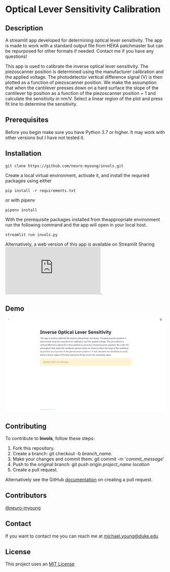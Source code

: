 # Optical Lever Sensitivity Calibration

## Description
A streamlit app developed for determining optical lever sensitivity. The app is made to work with a standard output file from HEKA patchmaster but can be repurposed for other formats if needed. Contact me if you have any questions!

This app is used to calibrate the inverse optical lever sensitivity. The piezoscanner position is determined using the manufacturer calibration and the applied voltage. The photodetector vertical difference signal (V) is then plotted as a function of piezoscanner position. We make the assumption that when the cantilever presses down on a hard surface the slope of the cantilever tip position as a function of the piezoscanner position = 1 and calculate the sensitivity in nm/V. Select a linear region of the plot and press fit line to determine the sensitivity.

## Prerequisites

Before you begin make sure you have Python 3.7 or higher. It may work with other versions but I have not tested it.

## Installation

```
git clone https://github.com/neuro-myoung/invols.git
```

Create a local virtual environment, activate it, and install the requried packages using either

```
pip install -r requirements.txt 
```
or with pipenv
```
pipenv install
```

With the prerequisite packages installed from theappropriate environment run the following command and the app will open in your local host.

```
streamlit run invols.py
```

Alternatively, a web version of this app is available on Streamlit Sharing ![here](https://share.streamlit.io/neuro-myoung/invols/invols.py).

## Demo

![Demo GIF](/demo/demo.gif)


## Contributing
To contribute to **Invols**, follow these steps:

1. Fork this repository.
2. Create a branch: git checkout -b *branch_name*.
3. Make your changes and commit them: git commit -m '*commit_message*'
4. Push to the original branch: git push origin *project_name* *location*
5. Create a pull request.

Alternatively see the GitHub [documentation](https://help.github.com/en/github/collaborating-with-issues-and-pull-requests/creating-a-pull-request) on creating a pull request.

## Contributors

[@neuro-myoung](https://github.com/neuro-myoung)

## Contact

If you want to contact me you can reach me at michael.young@duke.edu

## License
This project uses an [MIT License](https://opensource.org/licenses/MIT)